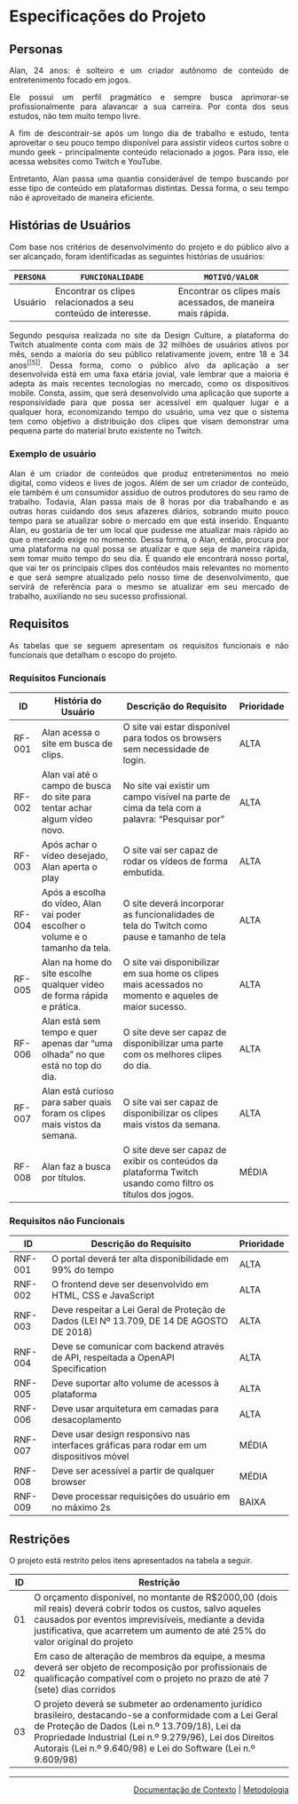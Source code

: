 <div align="justify">

# Especificações do Projeto

## Personas

Alan, 24 anos: é solteiro e um criador autônomo de conteúdo de entretenimento focado em jogos.

Ele possui um perfil pragmático e sempre busca aprimorar-se profissionalmente para alavancar a sua carreira. Por conta dos seus estudos, não tem muito tempo livre.

A fim de descontrair-se após um longo dia de trabalho e estudo, tenta aproveitar o seu pouco tempo disponível para assistir vídeos curtos sobre o mundo geek - principalmente conteúdo relacionado a jogos. Para isso, ele acessa websites como Twitch e YouTube.

Entretanto, Alan passa uma quantia considerável de tempo buscando por esse tipo de conteúdo em plataformas distintas. Dessa forma, o seu tempo não é aproveitado de maneira eficiente.

## Histórias de Usuários

Com base nos critérios de desenvolvimento do projeto e do público alvo a ser alcançado, foram identificadas as seguintes histórias de usuários:

|`PERSONA`|`FUNCIONALIDADE` |`MOTIVO/VALOR`                 |
|--------------------|------------------------------------|----------------------------------------|
|Usuário|Encontrar os clipes relacionados a seu conteúdo de interesse.|Encontrar os clipes mais acessados, de maneira mais rápida.|

Segundo pesquisa realizada no site da Design Culture, a plataforma do Twitch atualmente conta com mais de 32 milhões de usuários ativos por mês, sendo a maioria do seu público relativamente jovem, entre 18 e 34 anos<sup>[[5]]</sup>. Dessa forma, como o público alvo da aplicação a ser desenvolvida está em uma faxa etária jovial, vale lembrar que a maioria é adepta às mais recentes tecnologias no mercado, como os dispositivos mobile. Consta, assim, que será desenvolvido uma aplicação que suporte a responsividade para que possa ser acessível em qualquer lugar e a qualquer hora, economizando tempo do usuário, uma vez que o sistema tem como objetivo a distribuição dos clipes que visam demonstrar uma pequena parte do material bruto existente no Twitch.

### **Exemplo de usuário**
Alan é um criador de conteúdos que produz entretenimentos no meio digital, como vídeos e lives de jogos. Além de ser um criador de conteúdo, ele também é um consumidor assíduo de outros produtores do seu ramo de trabalho. Todavia, Alan passa mais de 8 horas por dia trabalhando e as outras horas cuidando dos seus afazeres diários, sobrando muito pouco tempo para se atualizar sobre o mercado em que está inserido. Enquanto Alan, eu gostaria de ter um local que pudesse me atualizar mais rápido ao que o mercado exige no momento. Dessa forma, o Alan, então, procura por uma plataforma na qual possa se atualizar e que seja de maneira rápida, sem tomar muito tempo do seu dia. É quando ele encontrará nosso portal, que vai ter os principais clipes dos contéudos mais relevantes no momento e que será sempre atualizado pelo nosso time de desenvolvimento, que servirá de referência para o mesmo se atualizar em seu mercado de trabalho, auxiliando no seu sucesso profissional.

## Requisitos

As tabelas que se seguem apresentam os requisitos funcionais e não funcionais que detalham o escopo do projeto.

### Requisitos Funcionais

|ID    | História do Usuário | Descrição do Requisito | Prioridade |
|------|---------------------|------------------------|------------|
|RF-001 | Alan acessa o site em busca de clips. | O site vai estar disponível para todos os browsers sem necessidade de login. | ALTA |
|RF-002 | Alan vai até o campo de busca do site para tentar achar algum vídeo novo. | No site vai existir um campo visível na parte de cima da tela com a palavra: “Pesquisar por” | ALTA |
|RF-003 | Após achar o vídeo desejado, Alan aperta o play | O site vai ser capaz de rodar os vídeos de forma embutida. | ALTA |
|RF-004 | Após a escolha do vídeo, Alan vai poder escolher o volume e o tamanho da tela. | O site deverá incorporar as funcionalidades de tela do Twitch como pause e tamanho de tela | ALTA |
|RF-005 | Alan na home do site escolhe qualquer vídeo de forma rápida e prática. | O site vai disponibilizar em sua home os clipes mais acessados no momento e aqueles de maior sucesso. | ALTA |
|RF-006 | Alan está sem tempo e quer apenas dar “uma olhada” no que está no top do dia. | O site deve ser capaz de disponibilizar uma parte com os melhores clipes do dia. | ALTA |
|RF-007 | Alan está curioso para saber quais foram os clipes mais vistos da semana. | O site vai ser capaz de disponibilizar os clipes mais vistos da semana. | ALTA |
|RF-008 | Alan faz a busca por títulos. | O site deve ser capaz de exibir os conteúdos da plataforma Twitch usando como filtro os títulos dos jogos. | MÉDIA |

### Requisitos não Funcionais

|ID     | Descrição do Requisito  |Prioridade |
|-------|-------------------------|----|
|RNF-001| O portal deverá ter alta disponibilidade em 99% do tempo | ALTA |
|RNF-002| O frontend deve ser desenvolvido em HTML, CSS e JavaScript | ALTA |
|RNF-003| Deve respeitar a Lei Geral de Proteção de Dados (LEI Nº 13.709, DE 14 DE AGOSTO DE 2018) | ALTA |
|RNF-004| Deve se comunicar com backend através de API, respeitada a OpenAPI Specification | ALTA |
|RNF-005| Deve suportar alto volume de acessos à plataforma | ALTA |
|RNF-006| Deve usar arquitetura em camadas para desacoplamento | ALTA |
|RNF-007| Deve usar design responsivo nas interfaces gráficas para rodar em um dispositivos móvel | MÉDIA | 
|RNF-008| Deve ser acessível a partir de qualquer browser | MÉDIA |
|RNF-009| Deve processar requisições do usuário em no máximo 2s |  BAIXA | 

## Restrições

O projeto está restrito pelos itens apresentados na tabela a seguir.

|ID| Restrição                                             |
|--|-------------------------------------------------------| 
|01| O orçamento disponível, no montante de R$2000,00 (dois mil reais) deverá cobrir todos os custos, salvo aqueles causados por eventos imprevisíveis, mediante a devida justificativa, que acarretem um aumento de até 25% do valor original do projeto|
|02| Em caso de alteração de membros da equipe, a mesma deverá ser objeto de recomposição por profissionais de qualificação compatível com o projeto no prazo de até 7 (sete) dias corridos|
|03| O projeto deverá se submeter ao ordenamento jurídico brasileiro, destacando-se a conformidade com a Lei Geral de Proteção de Dados (Lei n.º 13.709/18), Lei da Propriedade Industrial (Lei n.º 9.279/96), Lei dos Direitos Autorais (Lei n.º 9.640/98) e Lei do Software (Lei n.º 9.609/98) |</div>

<hr>

<p align="right"><a href="/01-Documentação de Contexto.md">Documentação de Contexto</a> | <a href="/03-Metodologia.md">Metodologia</a></p>
